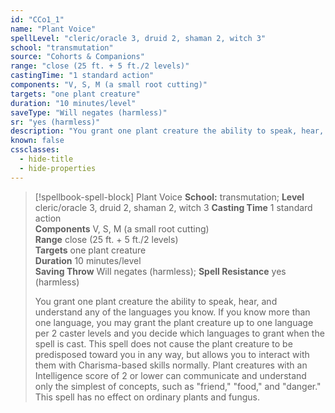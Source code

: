 ```yaml
---
id: "CCo1_1"
name: "Plant Voice"
spellLevel: "cleric/oracle 3, druid 2, shaman 2, witch 3"
school: "transmutation"
source: "Cohorts & Companions"
range: "close (25 ft. + 5 ft./2 levels)"
castingTime: "1 standard action"
components: "V, S, M (a small root cutting)"
targets: "one plant creature"
duration: "10 minutes/level"
saveType: "Will negates (harmless)"
sr: "yes (harmless)"
description: "You grant one plant creature the ability to speak, hear, and understand any of the languages you know. If you know more than one language, you may grant the plant creature up to one language per 2 caster levels and you decide which languages to grant when the spell is cast. This spell does not cause the plant creature to be predisposed toward you in any way, but allows you to interact with them with Charisma-based skills normally. Plant creatures with an Intelligence score of 2 or lower can communicate and understand only the simplest of concepts, such as \"friend,\" \"food,\" and \"danger.\" This spell has no effect on ordinary plants and fungus."
known: false
cssclasses:
  - hide-title
  - hide-properties
---
```


> [!spellbook-spell-block] Plant Voice
> **School:** transmutation; **Level** cleric/oracle 3, druid 2, shaman 2, witch 3
> **Casting Time** 1 standard action  
> **Components** V, S, M (a small root cutting)  
> **Range** close (25 ft. + 5 ft./2 levels)  
> **Targets** one plant creature  
> **Duration** 10 minutes/level  
> **Saving Throw** Will negates (harmless); **Spell Resistance** yes (harmless)
> 
> You grant one plant creature the ability to speak, hear, and understand any of the languages you know. If you know more than one language, you may grant the plant creature up to one language per 2 caster levels and you decide which languages to grant when the spell is cast. This spell does not cause the plant creature to be predisposed toward you in any way, but allows you to interact with them with Charisma-based skills normally. Plant creatures with an Intelligence score of 2 or lower can communicate and understand only the simplest of concepts, such as "friend," "food," and "danger." This spell has no effect on ordinary plants and fungus.